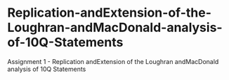 # Replication-andExtension-of-the-Loughran-andMacDonald-analysis-of-10Q-Statements
Assignment 1 - Replication andExtension of the Loughran andMacDonald analysis of 10Q Statements
